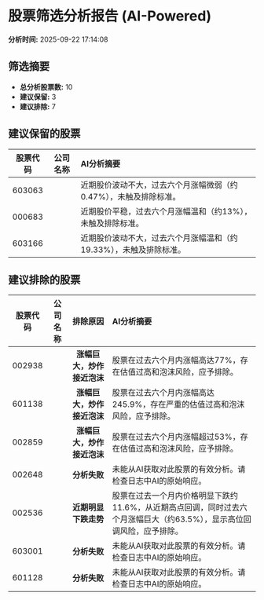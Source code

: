 # 股票筛选分析报告 (AI-Powered)

**分析时间:** 2025-09-22 17:14:08

## 筛选摘要

- **总分析股票数:** 10
- **建议保留:** 3
- **建议排除:** 7

## 建议保留的股票

| 股票代码 | 公司名称 | AI分析摘要 |
|:---:|:---:|:---|
| 603063 |  | 近期股价波动不大，过去六个月涨幅微弱（约0.47%），未触及排除标准。 |
| 000683 |  | 近期股价平稳，过去六个月涨幅温和（约13%），未触及排除标准。 |
| 603166 |  | 近期股价波动不大，过去六个月涨幅温和（约19.33%），未触及排除标准。 |

## 建议排除的股票

| 股票代码 | 公司名称 | 排除原因 | AI分析摘要 |
|:---:|:---:|:---:|:---|
| 002938 |  | **涨幅巨大，炒作接近泡沫** | 股票在过去六个月内涨幅高达77%，存在估值过高和泡沫风险，应予排除。 |
| 601138 |  | **涨幅巨大，炒作接近泡沫** | 股票在过去六个月内涨幅高达245.9%，存在严重的估值过高和泡沫风险，应予排除。 |
| 002859 |  | **涨幅巨大，炒作接近泡沫** | 股票在过去六个月内涨幅超过53%，存在估值过高和泡沫风险，应予排除。 |
| 002648 |  | **分析失败** | 未能从AI获取对此股票的有效分析。请检查日志中AI的原始响应。 |
| 002536 |  | **近期明显下跌走势** | 股票在过去一个月内价格明显下跌约11.6%，从近期高点回调，同时过去六个月涨幅巨大（约63.5%），显示高位回调风险，应予排除。 |
| 603001 |  | **分析失败** | 未能从AI获取对此股票的有效分析。请检查日志中AI的原始响应。 |
| 601128 |  | **分析失败** | 未能从AI获取对此股票的有效分析。请检查日志中AI的原始响应。 |
